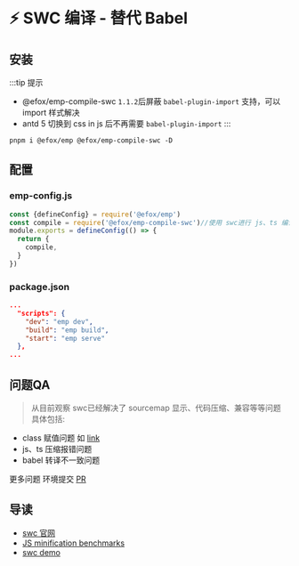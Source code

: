 # ⚡️ SWC 编译 - 替代 Babel
## 安装
:::tip 提示
+ @efox/emp-compile-swc `1.1.2`后屏蔽 `babel-plugin-import` 支持，可以 import 样式解决
+ antd 5 切换到 css in js 后不再需要 `babel-plugin-import`
:::
```shell
pnpm i @efox/emp @efox/emp-compile-swc -D
```
## 配置
### emp-config.js
```js
const {defineConfig} = require('@efox/emp')
const compile = require('@efox/emp-compile-swc')//使用 swc进行 js、ts 编译
module.exports = defineConfig(() => {
  return {
    compile,
  }
})

```
### package.json
```json
...
  "scripts": {
    "dev": "emp dev",
    "build": "emp build",
    "start": "emp serve"
  },
...
```

## 问题QA
> 从目前观察 swc已经解决了 sourcemap 显示、代码压缩、兼容等等问题 具体包括:
+ class 赋值问题 如 [link](https://github.com/efoxTeam/emp/blob/main/projects/swc-demo/src/App.tsx#L7)
+ js、ts 压缩报错问题
+ babel 转译不一致问题

更多问题 环境提交 [PR](https://github.com/efoxTeam/emp/tree/main/projects/swc-demo/src)

## 导读
+ [swc 官网](https://swc.rs/)
+ [JS minification benchmarks](https://github.com/privatenumber/minification-benchmarks)
+ [swc demo](https://github.com/efoxTeam/emp/tree/main/projects/swc-demo)
